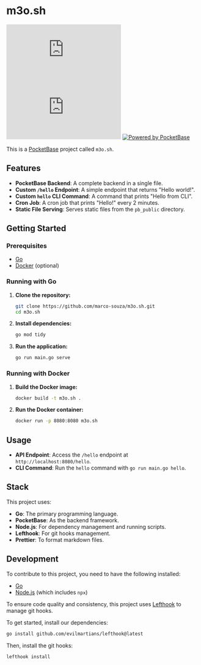 # m3o.sh

[![Go Version](https://img.shields.io/github/go-mod/go-version/marco-souza/m3o.sh)](https://golang.org/)
[![License](https://img.shields.io/github/license/marco-souza/m3o.sh)](LICENSE)
[![Powered by PocketBase](https://img.shields.io/badge/powered%20by-PocketBase-blue.svg)](https://pocketbase.io/)

This is a [PocketBase](https://pocketbase.io/) project called `m3o.sh`.

## Features

- **PocketBase Backend**: A complete backend in a single file.
- **Custom `/hello` Endpoint**: A simple endpoint that returns "Hello world!".
- **Custom `hello` CLI Command**: A command that prints "Hello from CLI".
- **Cron Job**: A cron job that prints "Hello!" every 2 minutes.
- **Static File Serving**: Serves static files from the `pb_public` directory.

## Getting Started

### Prerequisites

- [Go](https://golang.org/doc/install)
- [Docker](https://docs.docker.com/get-docker/) (optional)

### Running with Go

1.  **Clone the repository:**

    ```bash
    git clone https://github.com/marco-souza/m3o.sh.git
    cd m3o.sh
    ```

2.  **Install dependencies:**

    ```bash
    go mod tidy
    ```

3.  **Run the application:**

    ```bash
    go run main.go serve
    ```

### Running with Docker

1.  **Build the Docker image:**

    ```bash
    docker build -t m3o.sh .
    ```

2.  **Run the Docker container:**

    ```bash
    docker run -p 8080:8080 m3o.sh
    ```

## Usage

- **API Endpoint**: Access the `/hello` endpoint at `http://localhost:8080/hello`.
- **CLI Command**: Run the `hello` command with `go run main.go hello`.

## Stack

This project uses:

- **Go**: The primary programming language.
- **PocketBase**: As the backend framework.
- **Node.js**: For dependency management and running scripts.
- **Lefthook**: For git hooks management.
- **Prettier**: To format markdown files.

## Development

To contribute to this project, you need to have the following installed:

- [Go](https://golang.org/doc/install)
- [Node.js](https://nodejs.org/en/download/) (which includes `npx`)

To ensure code quality and consistency, this project uses [Lefthook](https://github.com/evilmartians/lefthook) to manage git hooks.

To get started, install our dependencies:

```bash
go install github.com/evilmartians/lefthook@latest
```

Then, install the git hooks:

```bash
lefthook install
```
